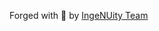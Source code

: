 <span class="links">
    <a href="https://www.google.com"><i class="fa fa-facebook-square fa-3x sm-padding sm-hover"></i></a>
    <a href="https://www.google.com"><i class="fa fa-instagram fa-3x sm-padding sm-hover"></i></a>
    <a href="https://www.google.com"><i class="fa fa-twitter-square fa-3x sm-padding sm-hover" ></i></a>
    <a href="https://www.google.com"><i class="fa fa-tumblr-square fa-3x sm-padding sm-hover"></i></a>
</span>


<span> Forged with &#x1F499; by 
[IngeNUity Team](https://github.com/electron0zero/Ingenuity2017/graphs/contributors)</span>
